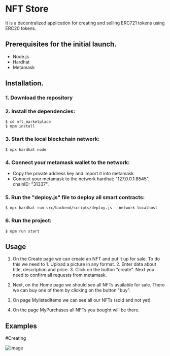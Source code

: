 # NFT Store
It is a decentralized application for creating and selling ERC721 tokens using ERC20 tokens. 

## Prerequisites for the initial launch.
- Node.js
- Hardhat
- Metamask

## Installation.
### 1. Download the repository
### 2. Install the dependencies:
```
$ cd nft_marketplace
$ npm install
```
### 3. Start the local blockchain network:
```
$ npx hardhat node
```
### 4. Connect your metamask wallet to the network:
- Copy the private address key and import it into metamask
- Connect your metamask to the network hardhat: "127.0.0.1:8545", chainID: "31337".
### 5. Run the "deploy.js" file to deploy all smart contracts:
```
$ npx hardhat run src/backend/scripts/deploy.js --network localhost
```
### 6. Run the project:
```
$ npm run start
```

## Usage
1. On the Create page we can create an NFT and put it up for sale. To do this we need to 1. Upload a picture in any format. 2. Enter data about title, description and price. 3. Click on the button "create". Next you need to confirm all requests from metamask.

2. Next, on the Home page we should see all NFTs available for sale. There we can buy one of them by clicking on the button "buy". 

3. On page MylistedItems we can see all our NFTs (sold and not yet)

4. On the page MyPurchases all NFTs you bought will be there.

## Examples
#Creating

![image](https://user-images.githubusercontent.com/80254372/202808243-f6b86018-eaa3-4946-902e-88a8d1cfeff8.png)


